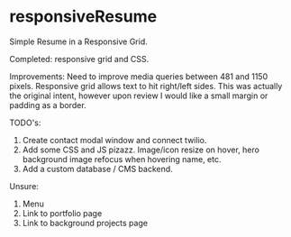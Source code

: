 # responsiveResume
Simple Resume in a Responsive Grid. 

Completed: responsive grid and CSS.

Improvements: Need to improve media queries between 481 and 1150 pixels. Responsive grid allows text to hit right/left sides. This was actually the original intent, however upon review I would like a small margin or padding as a border.

TODO's: 
  1) Create contact modal window and connect twilio.
  2) Add some CSS and JS pizazz. Image/icon resize on hover, hero background image refocus when hovering name, etc.  
  3) Add a custom database / CMS backend. 
  
 Unsure:
  1) Menu
  2) Link to portfolio page
  3) Link to background projects page
